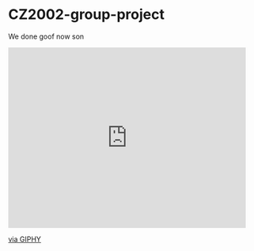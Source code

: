 # CZ2002-group-project

We done goof now son

<iframe src="https://giphy.com/embed/SUnnfaSxhfLvf8H7XB" width="480" height="366" frameBorder="0" class="giphy-embed" allowFullScreen></iframe><p><a href="https://giphy.com/gifs/spongebob-squarepants-mocking-SUnnfaSxhfLvf8H7XB">via GIPHY</a></p>
